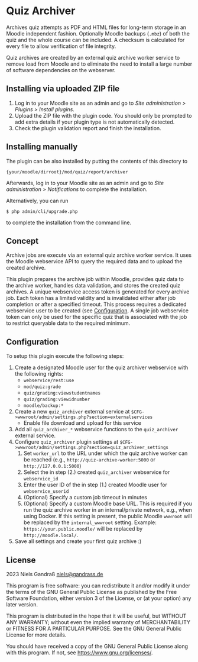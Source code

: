 # Quiz Archiver

Archives quiz attempts as PDF and HTML files for long-term storage in an Moodle
independent fashion. Optionally Moodle backups (`.mbz`) of both the quiz and the
whole course can be included. A checksum is calculated for every file to allow
verification of file integrity.

Quiz archives are created by an external quiz archive worker service to remove
load from Moodle and to eliminate the need to install a large number of software
dependencies on the webserver.


## Installing via uploaded ZIP file

1. Log in to your Moodle site as an admin and go to _Site administration >
   Plugins > Install plugins_.
2. Upload the ZIP file with the plugin code. You should only be prompted to add
   extra details if your plugin type is not automatically detected.
3. Check the plugin validation report and finish the installation.


## Installing manually

The plugin can be also installed by putting the contents of this directory to

    {your/moodle/dirroot}/mod/quiz/report/archiver

Afterwards, log in to your Moodle site as an admin and go to _Site administration >
Notifications_ to complete the installation.

Alternatively, you can run

    $ php admin/cli/upgrade.php

to complete the installation from the command line.


## Concept

Archive jobs are execute via an external quiz archive worker service. It uses the
Moodle webservice API to query the required data and to upload the created archive.

This plugin prepares the archive job within Moodle, provides quiz data to the
archive worker, handles data validation, and stores the created quiz archives.
A unique webservice access token is generated for every archive job. Each token
has a limited validity and is invalidated either after job completion or after a
specified timeout. This process requires a dedicated webservice user to be
created (see [Configuration](#configuration). A single job webservice token can
only be used for the specific quiz that is associated with the job to restrict
queryable data to the required minimum. 


## Configuration

To setup this plugin execute the following steps:

1. Create a designated Moodle user for the quiz archiver webservice with the
   following rights:
   - `webservice/rest:use`
   - `mod/quiz:grade`
   - `quiz/grading:viewstudentnames`
   - `quiz/grading:viewidnumber`
   - `moodle/backup:*`
2. Create a new `quiz_archiver` external service at `$CFG->wwwroot/admin/settings.php?section=externalservices`
   - Enable file download and upload for this service
3. Add all `quiz_archiver_*` webservice functions to the `quiz_archiver` external
   service.
4. Configure `quiz_archiver` plugin settings at `$CFG->wwwroot/admin/settings.php?section=quiz_archiver_settings`
   1. Set `worker_url` to the URL under which the quiz archive worker can be
      reached (e.g., `http://quiz-archive-worker:5000` or `http://127.0.0.1:5000`)
   2. Select the in step (2.) created `quiz_archiver` webservice for `webservice_id`
   3. Enter the user ID of the in step (1.) created Moodle user for `webservice_userid`
   4. (Optional) Specify a custom job timeout in minutes
   5. (Optional) Specify a custom Moodle base URL. This is required if you run
      the quiz archive worker in an internal/private network, e.g., when using
      Docker. If this setting is present, the public Moodle `wwwroot` will be
      replaced by the `internal_wwwroot` setting.
      Example: `https://your.public.moodle/` will be replaced by `http://moodle.local/`.
5. Save all settings and create your first quiz archive :)


## License

2023 Niels Gandraß <niels@gandrass.de>

This program is free software: you can redistribute it and/or modify it under
the terms of the GNU General Public License as published by the Free Software
Foundation, either version 3 of the License, or (at your option) any later
version.

This program is distributed in the hope that it will be useful, but WITHOUT ANY
WARRANTY; without even the implied warranty of MERCHANTABILITY or FITNESS FOR A
PARTICULAR PURPOSE.  See the GNU General Public License for more details.

You should have received a copy of the GNU General Public License along with
this program.  If not, see <https://www.gnu.org/licenses/>.
